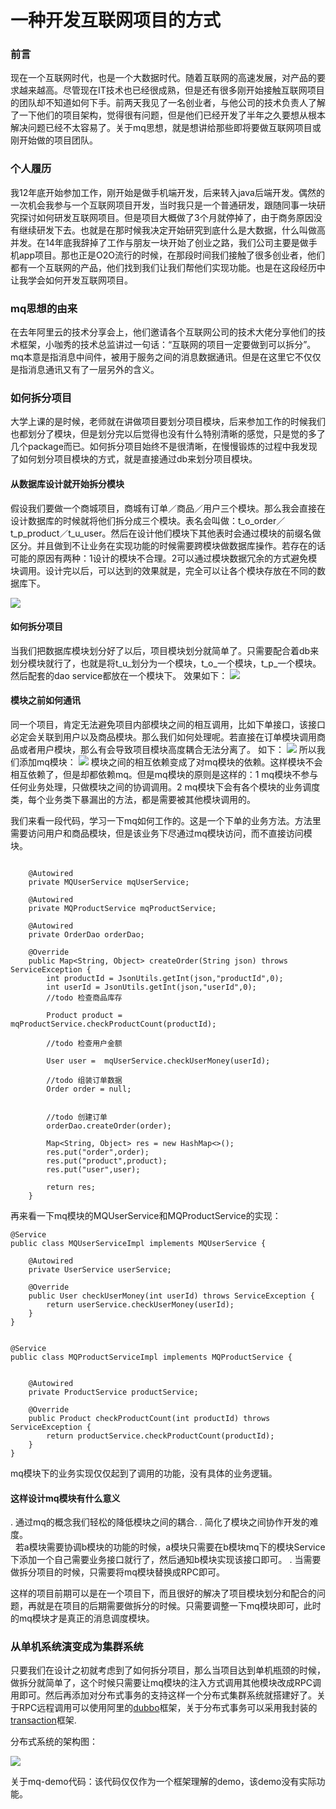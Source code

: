 # 一种开发互联网项目的方式

### 前言
现在一个互联网时代，也是一个大数据时代。随着互联网的高速发展，对产品的要求越来越高。尽管现在IT技术也已经很成熟，但是还有很多刚开始接触互联网项目的团队却不知道如何下手。前两天我见了一名创业者，与他公司的技术负责人了解了一下他们的项目架构，觉得很有问题，但是他们已经开发了半年之久要想从根本解决问题已经不太容易了。关于mq思想，就是想讲给那些即将要做互联网项目或刚开始做的项目团队。


### 个人履历
我12年底开始参加工作，刚开始是做手机端开发，后来转入java后端开发。偶然的一次机会我参与一个互联网项目开发，当时我只是一个普通研发，跟随同事一块研究探讨如何研发互联网项目。但是项目大概做了3个月就停掉了，由于商务原因没有继续研发下去。也就是在那时候我决定开始研究到底什么是大数据，什么叫做高并发。在14年底我辞掉了工作与朋友一块开始了创业之路，我们公司主要是做手机app项目。那也正是O2O流行的时候，在那段时间我们接触了很多创业者，他们都有一个互联网的产品，他们找到我们让我们帮他们实现功能。也是在这段经历中让我学会如何开发互联网项目。

### mq思想的由来
在去年阿里云的技术分享会上，他们邀请各个互联网公司的技术大佬分享他们的技术框架，小咖秀的技术总监讲过一句话：“互联网的项目一定要做到可以拆分”。mq本意是指消息中间件，被用于服务之间的消息数据通讯。但是在这里它不仅仅是指消息通讯又有了一层另外的含义。

### 如何拆分项目
大学上课的是时候，老师就在讲做项目要划分项目模块，后来参加工作的时候我们也都划分了模块，但是划分完以后觉得也没有什么特别清晰的感觉，只是觉的多了几个package而已。如何拆分项目始终不是很清晰，在慢慢锻炼的过程中我发现了如何划分项目模块的方式，就是直接通过db来划分项目模块。

#### 从数据库设计就开始拆分模块
假设我们要做一个商城项目，商城有订单／商品／用户三个模块。那么我会直接在设计数据库的时候就将他们拆分成三个模块。表名会叫做：t_o_order／t_p_product／t_u_user。然后在设计他们模块下其他表时会通过模块的前缀名做区分。并且做到不让业务在实现功能的时候需要跨模块做数据库操作。若存在的话可能的原因有两种：1设计的模块不合理。2可以通过模块数据冗余的方式避免模块调用。设计完以后，可以达到的效果就是，完全可以让各个模块存放在不同的数据库下。

![ ](readme/QQ20170613-220035@2x.png)

#### 如何拆分项目
当我们把数据库模块划分好了以后，项目模块划分就简单了。只需要配合着db来划分模块就行了，也就是将t_u_划分为一个模块，t_o_一个模块，t_p_一个模块。然后配套的dao service都放在一个模块下。
效果如下：
![ ](readme/QQ20170613-215236@2x.png)

#### 模块之前如何通讯
同一个项目，肯定无法避免项目内部模块之间的相互调用，比如下单接口，该接口必定会关联到用户以及商品模块。那么我们如何处理呢。若直接在订单模块调用商品或者用户模块，那么有会导致项目模块高度耦合无法分离了。
如下：
![ ](readme/QQ20170613-221104@2x.png)
所以我们添加mq模块：
![ ](readme/QQ20170613-221636@2x.png)
模块之间的相互依赖变成了对mq模块的依赖。这样模块不会相互依赖了，但是却都依赖mq。但是mq模块的原则是这样的：1 mq模块不参与任何业务处理，只做模块之间的协调调用。2 mq模块下会有各个模块的业务调度类，每个业务类下暴漏出的方法，都是需要被其他模块调用的。

我们来看一段代码，学习一下mq如何工作的。这是一个下单的业务方法。方法里需要访问用户和商品模块，但是该业务下尽通过mq模块访问，而不直接访问模块。

```$xslt

    @Autowired
    private MQUserService mqUserService;

    @Autowired
    private MQProductService mqProductService;

    @Autowired
    private OrderDao orderDao;

    @Override
    public Map<String, Object> createOrder(String json) throws ServiceException {
        int productId = JsonUtils.getInt(json,"productId",0);
        int userId = JsonUtils.getInt(json,"userId",0);
        //todo 检查商品库存

        Product product =  mqProductService.checkProductCount(productId);

        //todo 检查用户金额

        User user =  mqUserService.checkUserMoney(userId);

        //todo 组装订单数据
        Order order = null;


        //todo 创建订单
        orderDao.createOrder(order);

        Map<String, Object> res = new HashMap<>();
        res.put("order",order);
        res.put("product",product);
        res.put("user",user);

        return res;
    }
```
再来看一下mq模块的MQUserService和MQProductService的实现：

```$xslt
@Service
public class MQUserServiceImpl implements MQUserService {

    @Autowired
    private UserService userService;

    @Override
    public User checkUserMoney(int userId) throws ServiceException {
        return userService.checkUserMoney(userId);
    }
}


```

```$xslt
@Service
public class MQProductServiceImpl implements MQProductService {


    @Autowired
    private ProductService productService;

    @Override
    public Product checkProductCount(int productId) throws ServiceException {
        return productService.checkProductCount(productId);
    }
}

```

mq模块下的业务实现仅仅起到了调用的功能，没有具体的业务逻辑。

#### 这样设计mq模块有什么意义

. 通过mq的概念我们轻松的降低模块之间的耦合.
. 简化了模块之间协作开发的难度。  
    若a模块需要协调b模块的功能的时候，a模块只需要在b模块mq下的模块Service下添加一个自己需要业务接口就行了，然后通知b模块实现该接口即可。
. 当需要做拆分项目的时候，只需要将mq模块替换成RPC即可。

这样的项目前期可以是在一个项目下，而且很好的解决了项目模块划分和配合的问题，再就是在项目的后期需要做拆分的时候。只需要调整一下mq模块即可，此时的mq模块才是真正的消息调度模块。


### 从单机系统演变成为集群系统

只要我们在设计之初就考虑到了如何拆分项目，那么当项目达到单机瓶颈的时候，做拆分就简单了，这个时候只需要让mq模块的注入方式调用其他模块改成RPC调用即可。然后再添加对分布式事务的支持这样一个分布式集群系统就搭建好了。关于RPC远程调用可以使用阿里的[dubbo](http://dubbo.io/)框架，关于分布式事务可以采用我封装的[transaction](https://github.com/1991wangliang/transaction)框架.

分布式系统的架构图：

![ ](readme/QQ20170613-230811@2x.png)


关于mq-demo代码：该代码仅仅作为一个框架理解的demo，该demo没有实际功能。
